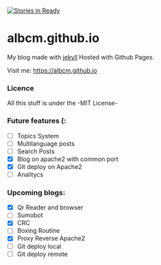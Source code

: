 [![Stories in Ready](https://badge.waffle.io/AlbCM/albcm.github.io.png?label=ready&title=Ready)](https://waffle.io/AlbCM/albcm.github.io)
# albcm.github.io

My blog made with [jekyll](http://jekyllrb.com)  Hosted with Github Pages.

Visit me: https://albcm.github.io

### Licence 
All this stuff is under the -MIT License-

### Future features (:
- [ ] Topics System
- [ ] Multilanguage posts
- [ ] Search Posts
- [x] Blog on apache2 with common port
- [x] Git deploy on Apache2 
- [ ] Analitycs

### Upcoming blogs:
- [x] Qr Reader and browser 
- [ ] Sumobot
- [x] CRC
- [ ] Boxing Routine
- [x] Proxy Reverse Apache2
- [ ] Git deploy local
- [ ] Git deploy remote
